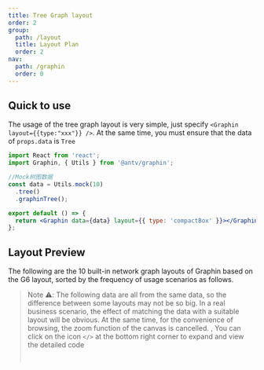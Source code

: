 ```yaml
---
title: Tree Graph layout
order: 2
group:
  path: /layout
  title: Layout Plan
  order: 2
nav:
  path: /graphin
  order: 0
---
```


## Quick to use

The usage of the tree graph layout is very simple, just specify `<Graphin layout={{type:"xxx"}} />`. At the same time, you must ensure that the data of `props.data` is `Tree`

```jsx | pure
import React from 'react';
import Graphin, { Utils } from '@antv/graphin';

//Mock树图数据
const data = Utils.mock(10)
  .tree()
  .graphinTree();

export default () => {
  return <Graphin data={data} layout={{ type: 'compactBox' }}></Graphin>;
};
```

## Layout Preview

The following are the 10 built-in network graph layouts of Graphin based on the G6 layout, sorted by the frequency of usage scenarios as follows.

> Note ⚠️: The following data are all from the same data, so the difference between some layouts may not be so big. In a real business scenario, the effect of matching the data with a suitable layout will be obvious. At the same time, for the convenience of browsing, the zoom function of the canvas is cancelled. , You can click on the icon `</>` at the bottom right corner to expand and view the detailed code
> <code src='./index.tsx'>
